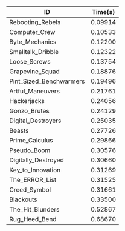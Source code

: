 |ID|Time(s)|
|-|-|
|Rebooting_Rebels|0.09914|
|Computer_Crew|0.10533|
|Byte_Mechanics|0.12200|
|Smalltalk_Dribble|0.12322|
|Loose_Screws|0.13754|
|Grapevine_Squad|0.18876|
|Pint_Sized_Benchwarmers|0.19496|
|Artful_Maneuvers|0.21761|
|Hackerjacks|0.24056|
|Gonzo_Brutes|0.24129|
|Digital_Destroyers|0.25035|
|Beasts|0.27726|
|Prime_Calculus|0.29866|
|Pseudo_Boom|0.30576|
|Digitally_Destroyed|0.30660|
|Key_to_Innovation|0.31269|
|The_ERROR_List|0.31525|
|Creed_Symbol|0.31661|
|Blackouts|0.33500|
|The_Hit_Blunders|0.52867|
|Rug_Heed_Bend|0.68670|
